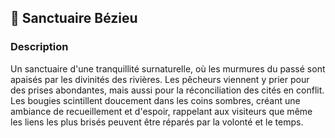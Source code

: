 ## 📍 Sanctuaire Bézieu

### Description

Un sanctuaire d'une tranquillité surnaturelle, où les murmures du passé sont apaisés par les divinités des rivières. Les pêcheurs viennent y prier pour des prises abondantes, mais aussi pour la réconciliation des cités en conflit. Les bougies scintillent doucement dans les coins sombres, créant une ambiance de recueillement et d'espoir, rappelant aux visiteurs que même les liens les plus brisés peuvent être réparés par la volonté et le temps.
